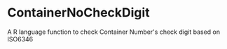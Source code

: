 # ContainerNoCheckDigit
A R language function to check Container Number's check digit based on ISO6346
